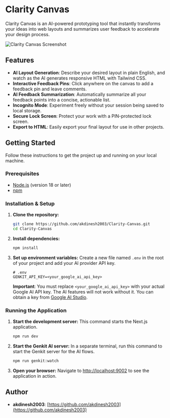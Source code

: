 # Clarity Canvas

Clarity Canvas is an AI-powered prototyping tool that instantly transforms your ideas into web layouts and summarizes user feedback to accelerate your design process.

![Clarity Canvas Screenshot](https://storage.googleapis.com/aip-dev-images/clarity-canvas-screenshot.png)

## Features

- **AI Layout Generation**: Describe your desired layout in plain English, and watch as the AI generates responsive HTML with Tailwind CSS.
- **Interactive Feedback Pins**: Click anywhere on the canvas to add a feedback pin and leave comments.
- **AI Feedback Summarization**: Automatically summarize all your feedback points into a concise, actionable list.
- **Incognito Mode**: Experiment freely without your session being saved to local storage.
- **Secure Lock Screen**: Protect your work with a PIN-protected lock screen.
- **Export to HTML**: Easily export your final layout for use in other projects.

## Getting Started

Follow these instructions to get the project up and running on your local machine.

### Prerequisites

- [Node.js](https://nodejs.org/) (version 18 or later)
- [npm](https://www.npmjs.com/)

### Installation & Setup

1.  **Clone the repository:**
    ```bash
    git clone https://github.com/akdinesh2003/Clarity-Canvas.git
    cd Clarity-Canvas
    ```

2.  **Install dependencies:**
    ```bash
    npm install
    ```

3.  **Set up environment variables:**
    Create a new file named `.env` in the root of your project and add your AI provider API key.

    ```env
    # .env
    GENKIT_API_KEY=<your_google_ai_api_key>
    ```

    **Important**: You must replace `<your_google_ai_api_key>` with your actual Google AI API key. The AI features will not work without it. You can obtain a key from [Google AI Studio](https://aistudio.google.com/app/apikey).

### Running the Application

1.  **Start the development server:**
    This command starts the Next.js application.
    ```bash
    npm run dev
    ```

2.  **Start the Genkit AI server:**
    In a separate terminal, run this command to start the Genkit server for the AI flows.
    ```bash
    npm run genkit:watch
    ```

3.  **Open your browser:**
    Navigate to [http://localhost:9002](http://localhost:9002) to see the application in action.

## Author

- **akdinesh2003**: [https://github.com/akdinesh2003](https://github.com/akdinesh2003)
